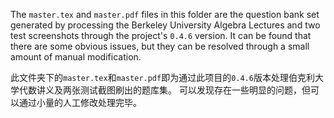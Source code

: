 The `master.tex` and `master.pdf` files in this folder are the question bank set generated by processing the Berkeley University Algebra Lectures and two test screenshots through the project's `0.4.6` version. 
It can be found that there are some obvious issues, but they can be resolved through a small amount of manual modification.

此文件夹下的`master.tex`和`master.pdf`即为通过此项目的`0.4.6`版本处理伯克利大学代数讲义及两张测试截图刷出的题库集。
可以发现存在一些明显的问题，但可以通过小量的人工修改处理完毕。